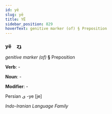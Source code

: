 ```yaml
---
id: yë
slug: yë
title: YË
sidebar_position: 829
hoverText: genitive marker (of) § Preposition
---
```


### yë&emsp;<span kind="abugida">ɀʇ</span>

*genitive marker (of)* **§** Preposition

**Verb**: -

**Noun**: -

**Modifier**: -

Persian ی -ye [je]

*Indo-Iranian Language Family*